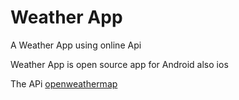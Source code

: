 # Weather App

A Weather App using online Api

Weather App is open source app for Android also ios

The APi [openweathermap](https://openweathermap.org)
